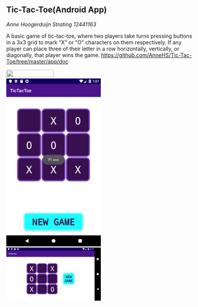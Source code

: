 ## Tic-Tac-Toe(Android App)


*Anne Hoogerduijn Strating*
*12441163*

A basic game of tic-tac-toe, where two players take turns pressing buttons in a 3x3 grid to mark
“X” or “O” characters on them respectively. If any player can place three of their letter in a
row horizontally, vertically, or diagonally, that player wins the game.
https://github.com/AnneHS/Tic-Tac-Toe/tree/master/app/doc

<img src="https://github.com/AnneHS/Tic-Tac-Toe/blob/master/app/doc/game.png" height="15%" width="50%"/> <img
src="https://github.com/AnneHS/Tic-Tac-Toe/blob/master/app/doc/won.png" height="15%" width="50%"/> 
<img src="https://github.com/AnneHS/Tic-Tac-Toe/blob/master/app/doc/landscape.png" height="15%" width="50%"/> 
